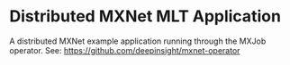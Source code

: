 # Distributed MXNet MLT Application

A distributed MXNet example application running through the MXJob operator.
See: https://github.com/deepinsight/mxnet-operator
